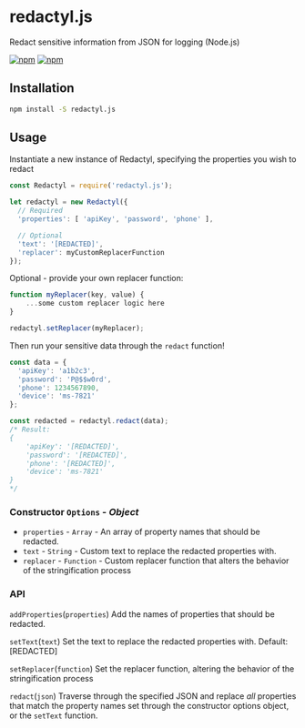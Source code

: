 # redactyl.js
Redact sensitive information from JSON for logging (Node.js)

<p>
<a href="https://www.npmjs.com/package/redactyl.js"><img alt="npm" src="https://img.shields.io/npm/v/redactyl.js"></a>
<a href="https://www.npmjs.com/package/redactyl.js"><img alt="npm" src="https://img.shields.io/npm/dw/redactyl.js"></a>
</p>

## Installation
```sh
npm install -S redactyl.js
```

## Usage
Instantiate a new instance of Redactyl, specifying the properties you wish to redact

```javascript
const Redactyl = require('redactyl.js');

let redactyl = new Redactyl({
  // Required
  'properties': [ 'apiKey', 'password', 'phone' ],

  // Optional
  'text': '[REDACTED]',
  'replacer': myCustomReplacerFunction
});
```

Optional - provide your own replacer function:

```javascript
function myReplacer(key, value) {
    ...some custom replacer logic here
}

redactyl.setReplacer(myReplacer);
```

Then run your sensitive data through the `redact` function!

```javascript
const data = {
  'apiKey': 'a1b2c3',
  'password': 'P@$$w0rd',
  'phone': 1234567890,
  'device': 'ms-7821'
};

const redacted = redactyl.redact(data);
/* Result:
{
    'apiKey': '[REDACTED]',
    'password': '[REDACTED]',
    'phone': '[REDACTED]',
    'device': 'ms-7821'
}
*/
```

### Constructor `Options` - *Object*
- `properties` - `Array` - An array of property names that should be redacted.
- `text` - `String` - Custom text to replace the redacted properties with.
- `replacer` - `Function` - Custom replacer function that alters the behavior of the stringification process

### API
`addProperties`(`properties`)
Add the names of properties that should be redacted.

`setText`(`text`)
Set the text to replace the redacted properties with. Default: [REDACTED]

`setReplacer`(`function`)
Set the replacer function, altering the behavior of the stringification process

`redact`(`json`)
Traverse through the specified JSON and replace *all* properties that match the property names set through the constructor options object, or the `setText` function.
